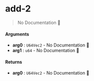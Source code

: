# add\-2

> No Documentation 🚧

#### Arguments

- **arg0** : `U64Vec2` \- No Documentation 🚧
- **arg1** : `u64` \- No Documentation 🚧

#### Returns

- **arg0** : `U64Vec2` \- No Documentation 🚧